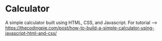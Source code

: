 # Calculator
A simple calculator built using HTML, CSS, and Javascript. For tutorial --> https://thecodingpie.com/post/how-to-build-a-simple-calculator-using-javascript-html-and-css/
